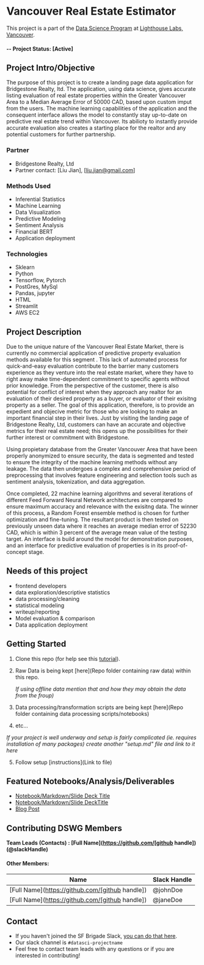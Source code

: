 

# Vancouver Real Estate Estimator
This project is a part of the [Data Science Program](https://www.lighthouselabs.ca/en/data-science-bootcamp) at [Lighthouse Labs, Vancouver](https://www.lighthouselabs.ca).  

#### -- Project Status: [Active]

## Project Intro/Objective
The purpose of this project is to create a landing page data application for Bridgestone Realty, ltd. The application, using data science, gives accurate listing evaluation of real estate properties within the Greater Vancouver Area to a Median Average Error of 50000 CAD, based upon custom imput from the users. The machine learning capabilities of the application and the consequent interface allows the model to constantly stay up-to-date on predictive real estate trend within Vancouver. Its abilioty to instantly provide accurate evaluation also creates a starting place for the realtor and any potential customers for further partnership. 

### Partner
* Bridgestone Realty, Ltd
* Partner contact: [Liu Jian], [liu.jian@gmail.com]


### Methods Used
* Inferential Statistics
* Machine Learning
* Data Visualization
* Predictive Modeling
* Sentiment Analysis
* Financial BERT 
* Application deployment

### Technologies
* Sklearn 
* Python
* Tensorflow, Pytorch
* PostGres, MySql
* Pandas, jupyter
* HTML
* Streamlit 
* AWS EC2

## Project Description
Due to the unique nature of the Vancouver Real Estate Market, there is currently no commercial application of predictive property evaluation methods available for this segment . This lack of automated process for quick-and-easy evaluation contribute to the barrier many customers experience as they venture into the real estate market, where they have to right away make time-dependent commitment to specific agents without prior knowledge. From the perspective of the customer, there is also potential for conflict of interest when they approach any realtor for an evaluation of their desired property as a buyer, or evaluator of their exisitng property as a seller.
The goal of this application, therefore, is to provide an expedient and objecive metric for those who are looking to make an important financial step in their lives. Just by visiting the landing page of Bridgestone Realty, Ltd, customers can have an accurate and objective metrics for their real estate need; this opens up the possibilities for their further interest or commitment with Bridgestone. 

Using propietary database from the Greater Vancouver Area that have been properly anonymized to ensure security, the data is segmented and tested to ensure the integrity of the machine learning methods without any leakage. The data then undergoes a complex and comprehensive period of preprocessing that involves feature engineering and selection tools such as sentiment analysis, tokenization, and data aggregation. 

Once completed, 22 machine learning algorithms and several iterations of different Feed Forward Neural Network architectures are compared to ensure maximum accuracy and relevance with the exisitng data. The winner of this process, a Random Forest ensemble method is chosen for further optimization and fine-tuning. The resultant product is then tested on previously unseen data where it reaches an average median error of 52230 CAD, which is within 3 percent of the average mean value of the testing target. 
An interface is build around the model for demonstration purposes, and an interface for predictive evaluation of properties is in its proof-of-concept stage. 

## Needs of this project

- frontend developers
- data exploration/descriptive statistics
- data processing/cleaning
- statistical modeling
- writeup/reporting
- Model evaluation & comparison 
- Data application deployment 

## Getting Started

1. Clone this repo (for help see this [tutorial](https://help.github.com/articles/cloning-a-repository/)).
2. Raw Data is being kept [here](Repo folder containing raw data) within this repo.

    *If using offline data mention that and how they may obtain the data from the froup)*
    
3. Data processing/transformation scripts are being kept [here](Repo folder containing data processing scripts/notebooks)
4. etc...

*If your project is well underway and setup is fairly complicated (ie. requires installation of many packages) create another "setup.md" file and link to it here*  

5. Follow setup [instructions](Link to file)

## Featured Notebooks/Analysis/Deliverables
* [Notebook/Markdown/Slide Deck Title](link)
* [Notebook/Markdown/Slide DeckTitle](link)
* [Blog Post](link)


## Contributing DSWG Members

**Team Leads (Contacts) : [Full Name](https://github.com/[github handle])(@slackHandle)**

#### Other Members:

|Name     |  Slack Handle   | 
|---------|-----------------|
|[Full Name](https://github.com/[github handle])| @johnDoe        |
|[Full Name](https://github.com/[github handle]) |     @janeDoe    |

## Contact
* If you haven't joined the SF Brigade Slack, [you can do that here](http://c4sf.me/slack).  
* Our slack channel is `#datasci-projectname`
* Feel free to contact team leads with any questions or if you are interested in contributing!
